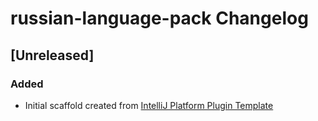 <!-- Keep a Changelog guide -> https://keepachangelog.com -->

# russian-language-pack Changelog

## [Unreleased]
### Added
- Initial scaffold created from [IntelliJ Platform Plugin Template](https://github.com/JetBrains/intellij-platform-plugin-template)
